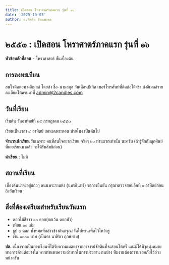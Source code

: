 ```yaml
---
title: เปิดสอน โหราศาตร์ภาคแรก รุ่นที่ ๑๖
date: '2025-10-05'
author: อ.จัสติน รัตนมงคล
---
```


# ๒๕๕๓ : เปิดสอน โหราศาตร์ภาคแรก รุ่นที่ ๑๖

**หัวข้อหลักที่สอน** - โหราศาสตร์ ขั้นเบื้องต้น

## การลงทะเบียน

สนใจติดต่อทางอีเมลล์ โดยส่ง ชื่อ-นามสกุล วันเดือนปีเกิด เบอร์โทรศัพท์ที่ติดต่อได้จริง
ส่งอีเมลล์รายละเอียดให้ครบมาที่ admin@2candles.com

## วันที่เรียน

เริ่มต้น วันอาทิตย์ที่ ๒๕ กรกฎาคม ๒๕๕๓

เรียนเป็นเวลา ๔ อาทิตย์ สอนเฉพาะตอน บ่ายโมง เป็นต้นไป

**จำนวนนักเรียน** รับเฉพาะ คนที่สนใจอยากเรียน จริงๆ ๒๐ ท่านแรกเท่านั้น นะครับ
(ถ้ารู้จักกับลูกศิษย์ที่เคยเรียนมาแล้ว จะได้รับสิทธิก่อน)

**ค่าเรียน** : ไม่มี

## สถานที่เรียน

เบื้องต้นน่าจะอยู่แถวๆ ถนนพระรามห้า (นครอินทร์) รอการยืนยัน
กรุณาตรวจสอบอีกที ๑ อาทิตย์ก่อนถึงวันเรียน

## สิ่งที่ต้องเตรียมสำหรับเรียนวันแรก

* ดอกไม้สีขาว ๑๐ ดอก(ยกเว้น ดอกบัว)
* เทียน ๑๐ เล่ม
* ธูป ๓ ดอก ทั้งหมดที่กล่าวข้างต้นกรุณาจัดใส่พานเพื่อไว้ไหว้ครู
* เงิน ๑๐๐๐ บาท (เป็นค่า นาฬิกา ฤกษ์ยาม)

**ปล.** เนื่องจากเป็นการเรียนที่ได้รับความเมตตาจากอาจารย์จัสตินที่จะสอนให้ฟรี และมิได้มีจุดมุ่งหมายทางการค้าแต่อย่างใด หากท่านพบความลำบากในการประสานงานบ้าง  ทีมงานต้องกราบขออภัยไว้ล่วงหน้าครับ
